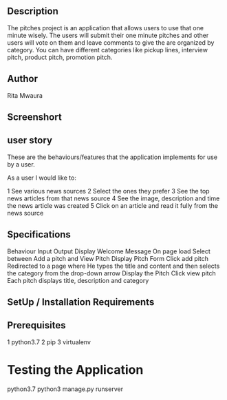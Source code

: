 ## Description
The pitches project is an application that allows users to use that one minute wisely. The users will submit their one minute pitches and other users will vote on them and leave comments to give the are organized by category. You can have different categories like pickup lines, interview pitch, product pitch, promotion pitch.
## Author
Rita Mwaura
## Screenshort

## user story
These are the behaviours/features that the application implements for use by a user.

As a user I would like to:

1 See various news sources
2 Select the ones they prefer
3 See the top news articles from that news source
4 See the image, description and time the news article was created
5 Click on an article and read it fully from the news source

## Specifications
Behaviour	Input	Output
Display Welcome Message	On page load	Select between Add a pitch and View Pitch
Display Pitch Form	Click add pitch	Redirected to a page where He types the title and content and then selects the category from the drop-down arrow
Display the Pitch	Click view pitch	Each pitch displays title, description and category
## SetUp / Installation Requirements

## Prerequisites
1 python3.7
2 pip
3 virtualenv
# Testing the Application
python3.7
python3 manage.py runserver